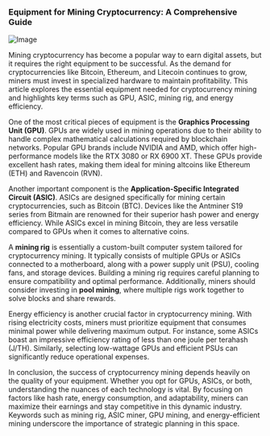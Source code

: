### Equipment for Mining Cryptocurrency: A Comprehensive Guide

![Image](https://github.com/user-attachments/assets/31692037-0104-4703-abd1-696b6a7dd41b)

Mining cryptocurrency has become a popular way to earn digital assets, but it requires the right equipment to be successful. As the demand for cryptocurrencies like Bitcoin, Ethereum, and Litecoin continues to grow, miners must invest in specialized hardware to maintain profitability. This article explores the essential equipment needed for cryptocurrency mining and highlights key terms such as GPU, ASIC, mining rig, and energy efficiency.

One of the most critical pieces of equipment is the **Graphics Processing Unit (GPU)**. GPUs are widely used in mining operations due to their ability to handle complex mathematical calculations required by blockchain networks. Popular GPU brands include NVIDIA and AMD, which offer high-performance models like the RTX 3080 or RX 6900 XT. These GPUs provide excellent hash rates, making them ideal for mining altcoins like Ethereum (ETH) and Ravencoin (RVN).

Another important component is the **Application-Specific Integrated Circuit (ASIC)**. ASICs are designed specifically for mining certain cryptocurrencies, such as Bitcoin (BTC). Devices like the Antminer S19 series from Bitmain are renowned for their superior hash power and energy efficiency. While ASICs excel in mining Bitcoin, they are less versatile compared to GPUs when it comes to alternative coins.

A **mining rig** is essentially a custom-built computer system tailored for cryptocurrency mining. It typically consists of multiple GPUs or ASICs connected to a motherboard, along with a power supply unit (PSU), cooling fans, and storage devices. Building a mining rig requires careful planning to ensure compatibility and optimal performance. Additionally, miners should consider investing in **pool mining**, where multiple rigs work together to solve blocks and share rewards.

Energy efficiency is another crucial factor in cryptocurrency mining. With rising electricity costs, miners must prioritize equipment that consumes minimal power while delivering maximum output. For instance, some ASICs boast an impressive efficiency rating of less than one joule per terahash (J/TH). Similarly, selecting low-wattage GPUs and efficient PSUs can significantly reduce operational expenses.

In conclusion, the success of cryptocurrency mining depends heavily on the quality of your equipment. Whether you opt for GPUs, ASICs, or both, understanding the nuances of each technology is vital. By focusing on factors like hash rate, energy consumption, and adaptability, miners can maximize their earnings and stay competitive in this dynamic industry. Keywords such as mining rig, ASIC miner, GPU mining, and energy-efficient mining underscore the importance of strategic planning in this space.